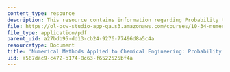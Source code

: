 ```yaml
---
content_type: resource
description: This resource contains information regarding Probability theory 1.
file: https://ol-ocw-studio-app-qa.s3.amazonaws.com/courses/10-34-numerical-methods-applied-to-chemical-engineering-fall-2015/a567dac9c472b1748c63f6522525bf4a_MIT10_34F15_Lec26.pdf
file_type: application/pdf
parent_uid: a27bdb95-dd13-cb24-9276-77496d8a5c4a
resourcetype: Document
title: 'Numerical Methods Applied to Chemical Engineering: Probability Theory 1'
uid: a567dac9-c472-b174-8c63-f6522525bf4a
---
```

